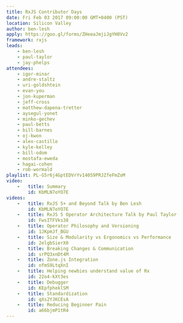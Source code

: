 ```yaml
---
title: RxJS Contributor Days
date: Fri Feb 03 2017 09:00:00 GMT+0400 (PST)
location: Silicon Valley
author: ben-lesh
apply: https://goo.gl/forms/ZHeeaJmjiJgYH0Vv2
framework: rxjs
leads:
    - ben-lesh
    - paul-taylor
    - jay-phelps
attendees: 
    - igor-minar
    - andre-staltz
    - uri-goldshtein
    - evan-you
    - jon-kuperman
    - jeff-cross
    - matthew-dapena-tretter
    - aysegul-yonet
    - minko-gechev
    - paul-betts
    - bill-barnes
    - oj-kwon
    - alex-castillo
    - kyle-kelley
    - bill-odom
    - mostafa-eweda
    - hagai-cohen
    - rob-wormald
playlist: PL-G5r6j4GptEDVrYv140S9PRJZfeFmZoM
video: 
    -   title: Summary
        id: KbMLN7oYO7E
videos:
    -   title: RxJS 5+ and Beyond Talk by Ben Lesh
        id: KbMLN7oYO7E
    -   title: RxJS 5 Operator Architecture Talk by Paul Taylor
        id: FwsITFVks38
    -   title: Operator Philosophy and Versioning
        id: 1JKpmJf_BGU
    -   title: Size & Modularity vs Ergonomics vs Performance
        id: 2elgbSierX0
    -   title: Breaking Changes & Communication
        id: srPQ3xnDt4M
    -   title: Zone.js Integration
        id: nfmS9LtqXnI
    -   title: Helping newbies understand value of Rx
        id: 22o4-kXt3es
    -   title: Debugger
        id: KEpfpheklSM
    -   title: Standardization
        id: qXs2YJKCEsA
    -   title: Reducing Beginner Pain
        id: a66bjmP1tR4
---
```

